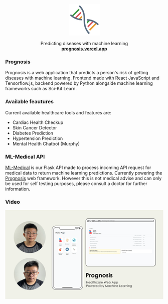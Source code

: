 <p align="center">
  <a href="prognosis.vercel.app">
    <img src="./public/export.png" width="100">
  </a>

  <p align="center">
    Predicting diseases with machine learning
    <br>
    <a href="prognosis.vercel.app"><strong>prognosis.vercel.app</strong></a>
  </p>
</p>





### **Prognosis**
Prognosis is a web application that predicts a person's risk of getting diseases with machine learning. Frontend made with React JavaScript and Tensorflow.js, backend powered by Python alongside machine learning frameworks such as Sci-Kit Learn.

### **Available feautures**
Current available healthcare tools and features are:
- Cardiac Health Checkup
- Skin Cancer Detector
- Diabetes Prediction
- Hypertension Prediction
- Mental Health Chatbot (Murphy)

### **ML-Medical API**
[ML-Medical](https://github.com/yapkhaichuen/ml-medical) is our Flask API made to process incoming API request for medical data to return machine learning predictions. Currently powering the [Prognosis](https://prognosis.vercel.app/) web framework. However this is not medical advise and can only be used for self testing purposes, please consult a doctor for further information.

### **Video**
[![Check out our video](./public/Main.png)](https://www.youtube.com/watch?v=mlIndNzzydI&t=1s)



